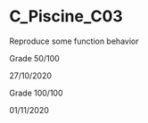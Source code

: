 # C_Piscine_C03
Reproduce some function behavior

Grade 50/100

27/10/2020

Grade 100/100

01/11/2020
